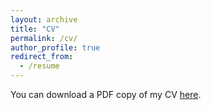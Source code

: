 ```yaml
---
layout: archive
title: "CV"
permalink: /cv/
author_profile: true
redirect_from:
  - /resume
---
```


<!-- You can download a PDF copy of my CV [here](/files/nl_cv.pdf). -->
You can download a PDF copy of my CV <a href="/files/nl_cv.pdf" target="_blank">here</a>.

